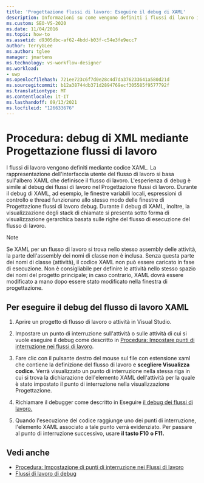 ```yaml
---
title: 'Progettazione flussi di lavoro: Eseguire il debug di XAML'
description: Informazioni su come vengono definiti i flussi di lavoro in termini di XAML e su come eseguire il debug di XAML con il Progettazione flussi di lavoro.
ms.custom: SEO-VS-2020
ms.date: 11/04/2016
ms.topic: how-to
ms.assetid: d9305dbc-af62-4bdd-b03f-c54e3fe9ecc7
author: TerryGLee
ms.author: tglee
manager: jmartens
ms.technology: vs-workflow-designer
ms.workload:
- uwp
ms.openlocfilehash: 721ee723c6f7d0e28c4d7da376233641a580d21d
ms.sourcegitcommit: b12a38744db371d2894769ecf305585f9577792f
ms.translationtype: MT
ms.contentlocale: it-IT
ms.lasthandoff: 09/13/2021
ms.locfileid: "126633676"
---
```

# <a name="how-to-debug-xaml-with-the-workflow-designer"></a>Procedura: debug di XML mediante Progettazione flussi di lavoro

I flussi di lavoro vengono definiti mediante codice XAML. La rappresentazione dell'interfaccia utente del flusso di lavoro si basa sull'albero XAML che definisce il flusso di lavoro. L'esperienza di debug è simile al debug dei flussi di lavoro nel Progettazione flussi di lavoro. Durante il debug di XAML, ad esempio, le finestre variabili locali, espressioni di controllo e thread funzionano allo stesso modo delle finestre di Progettazione flussi di lavoro debug. Durante il debug di XAML, inoltre, la visualizzazione degli stack di chiamate si presenta sotto forma di visualizzazione gerarchica basata sulle righe del flusso di esecuzione del flusso di lavoro.

> [!NOTE]
> Se XAML per un flusso di lavoro si trova nello stesso assembly delle attività, la parte dell'assembly dei nomi di classe non è inclusa. Senza questa parte dei nomi di classe (attività), il codice XAML non può essere caricato in fase di esecuzione. Non è consigliabile per definire le attività nello stesso spazio dei nomi del progetto principale; in caso contrario, XAML dovrà essere modificato a mano dopo essere stato modificato nella finestra di progettazione.

## <a name="to-debug-workflow-xaml"></a>Per eseguire il debug del flusso di lavoro XAML

1. Aprire un progetto di flusso di lavoro o attività in Visual Studio.

2. Impostare un punto di interruzione sull'attività o sulle attività di cui si vuole eseguire il debug come descritto in [Procedura: Impostare punti di interruzione nei flussi di lavoro](../workflow-designer/how-to-set-breakpoints-in-workflows.md).

3. Fare clic con il pulsante destro del mouse sul file con estensione xaml che contiene la definizione del flusso di lavoro e **scegliere Visualizza codice.** Verrà visualizzato un punto di interruzione nella stessa riga in cui si trova la dichiarazione dell'elemento XAML dell'attività per la quale è stato impostato il punto di interruzione nella visualizzazione Progettazione.

4. Richiamare il debugger come descritto in Eseguire [il debug dei flussi di lavoro.](debugging-workflows-with-the-workflow-designer.md)

5. Quando l'esecuzione del codice raggiunge uno dei punti di interruzione, l'elemento XAML associato a tale punto verrà evidenziato. Per passare al punto di interruzione successivo, usare **il tasto F10** **o F11.**

## <a name="see-also"></a>Vedi anche

- [Procedura: Impostazione di punti di interruzione nei Flussi di lavoro](../workflow-designer/how-to-set-breakpoints-in-workflows.md)
- [Flussi di lavoro di debug](debugging-workflows-with-the-workflow-designer.md)
